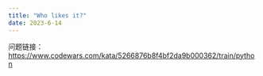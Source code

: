 ```yaml
---
title: "Who likes it?"
date: 2023-6-14
---
```

问题链接：https://www.codewars.com/kata/5266876b8f4bf2da9b000362/train/python
